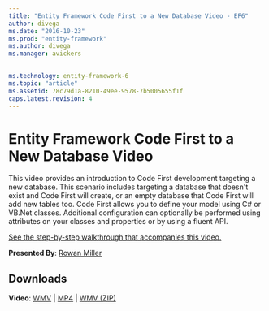```yaml
---
title: "Entity Framework Code First to a New Database Video - EF6"
author: divega
ms.date: "2016-10-23"
ms.prod: "entity-framework"
ms.author: divega
ms.manager: avickers
 

ms.technology: entity-framework-6
ms.topic: "article"
ms.assetid: 78c79d1a-8210-49ee-9578-7b5005655f1f
caps.latest.revision: 4
---
```

# Entity Framework Code First to a New Database Video
This video provides an introduction to Code First development targeting a new database. This scenario includes targeting a database that doesn't exist and Code First will create, or an empty database that Code First will add new tables too. Code First allows you to define your model using C# or VB.Net classes. Additional configuration can optionally be performed using attributes on your classes and properties or by using a fluent API.

[See the step-by-step walkthrough that accompanies this video.](../ef6/entity-framework-code-first-to-a-new-database.md)

**Presented By**: [Rowan Miller](http://romiller.com/)

## Downloads
**Video**: [WMV](http://download.microsoft.com/download/B/A/5/BA57BADE-D558-4693-8F82-29E64E4084AB/HDI-ITPro-MSDN-winvideo-CodeFirstNewDatabase.wmv) | [MP4](http://download.microsoft.com/download/B/A/5/BA57BADE-D558-4693-8F82-29E64E4084AB/HDI-ITPro-MSDN-mp4Video-CodeFirstNewDatabase.m4v) | [WMV (ZIP)](http://download.microsoft.com/download/B/A/5/BA57BADE-D558-4693-8F82-29E64E4084AB/HDI-ITPro-MSDN-winvideo-CodeFirstNewDatabase.zip)


